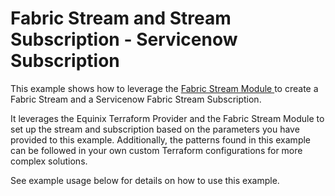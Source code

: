 # Fabric Stream and Stream Subscription - Servicenow Subscription

This example shows how to leverage the [Fabric Stream Module
](https://registry.terraform.io/modules/equinix/fabric/equinix/latest/submodules/streaming-observability)
to create a Fabric Stream and a Servicenow Fabric Stream Subscription.

It leverages the Equinix Terraform Provider and the Fabric Stream Module
to set up the stream and subscription based on the parameters you have provided to
this example. Additionally, the patterns found in this example can be followed in
your own custom Terraform configurations for more complex solutions.

See example usage below for details on how to use this example.

<!-- BEGIN_TF_DOCS -->
<!-- END_TF_DOCS -->
